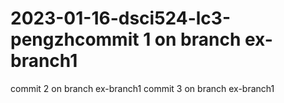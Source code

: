 # 2023-01-16-dsci524-lc3-pengzhcommit 1 on branch ex-branch1
commit 2 on branch ex-branch1
commit 3 on branch ex-branch1
